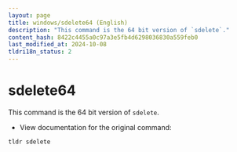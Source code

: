 ```yaml
---
layout: page
title: windows/sdelete64 (English)
description: "This command is the 64 bit version of `sdelete`."
content_hash: 8422c4455a0c97a3e5fb4d6298036830a559feb0
last_modified_at: 2024-10-08
tldri18n_status: 2
---
```

# sdelete64

This command is the 64 bit version of `sdelete`.

- View documentation for the original command:

`tldr sdelete`
